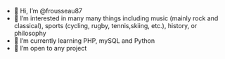 - 👋 Hi, I’m @frousseau87
- 👀 I’m interested in many many things including music (mainly rock and classical), sports (cycling, rugby, tennis,skiing, etc.), history, or philosophy
- 🌱 I’m currently learning PHP, mySQL and Python
- 💞️ I’m open to any project

<!---
frousseau87/frousseau87 is a ✨ special ✨ repository because its `README.md` (this file) appears on your GitHub profile.
You can click the Preview link to take a look at your changes.
--->
